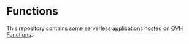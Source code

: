 # Functions
This repository contains some serverless applications hosted on [OVH Functions](https://labs.ovh.com/ovh-functions).
